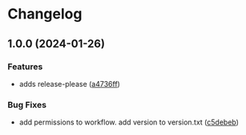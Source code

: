 # Changelog

## 1.0.0 (2024-01-26)


### Features

* adds release-please ([a4736ff](https://github.com/niquerio/release-please-demo/commit/a4736ff3f709bded81274f9af3ed830ffecf6211))


### Bug Fixes

* add permissions to workflow. add version to version.txt ([c5debeb](https://github.com/niquerio/release-please-demo/commit/c5debebd18b90d006a11cd4de9a696cdc8ad6e78))
